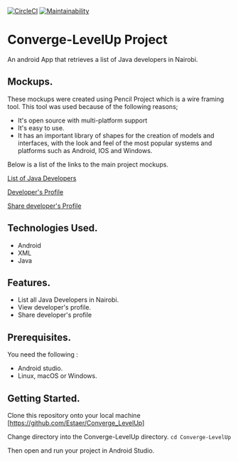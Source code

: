 [![CircleCI](https://circleci.com/gh/Estaer/Converge_LevelUp.svg?style=svg)](https://circleci.com/gh/Estaer/Converge_LevelUp)
[![Maintainability](https://api.codeclimate.com/v1/badges/43eb775f231ba821acdf/maintainability)](https://codeclimate.com/github/Estaer/Converge_LevelUp/maintainability)

# Converge-LevelUp Project
An android App that retrieves a list of Java developers in Nairobi.

## Mockups.
These mockups were created using Pencil Project which is a wire framing tool. This tool was used because of the following reasons;
- It's open source with multi-platform support
- It's easy to use.
- It has an important library of shapes for the creation of models and interfaces, with the look and feel of the most popular systems and platforms such as Android, IOS and Windows.

Below is a list of the links to the main project mockups.

[List of Java Developers](https://user-images.githubusercontent.com/22410594/48486981-fff1a900-e82d-11e8-8ac2-0f7f5b710a87.png)

[Developer's Profile](https://user-images.githubusercontent.com/22410594/48486986-02540300-e82e-11e8-96ea-266929cf430f.png)

[Share developer's Profile](https://user-images.githubusercontent.com/22410594/48486991-041dc680-e82e-11e8-8bd1-d4e3c10c9e07.png)


## Technologies Used.
* Android
* XML
* Java

## Features.
* List all Java Developers in Nairobi.
* View developer's profile.
* Share developer's profile

## Prerequisites.
You need the following :

* Android studio.
* Linux, macOS or Windows.

## Getting Started.
Clone this repository onto your local machine [https://github.com/Estaer/Converge_LevelUp]

Change directory into the Converge-LevelUp directory.
`cd Converge-LevelUp`

Then open and run your project in Android Studio.
